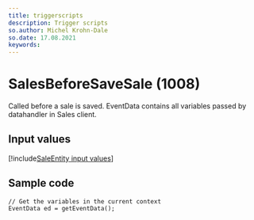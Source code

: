 ```yaml
---
title: triggerscripts
description: Trigger scripts
so.author: Michel Krohn-Dale
so.date: 17.08.2021
keywords:
---
```


# SalesBeforeSaveSale (1008)

Called before a sale is saved. EventData contains all variables passed by datahandler in Sales client.

## Input values

[!include[SaleEntity input values](includes/sale-var.md)]

## Sample code

```crmscript
// Get the variables in the current context
EventData ed = getEventData();
```
